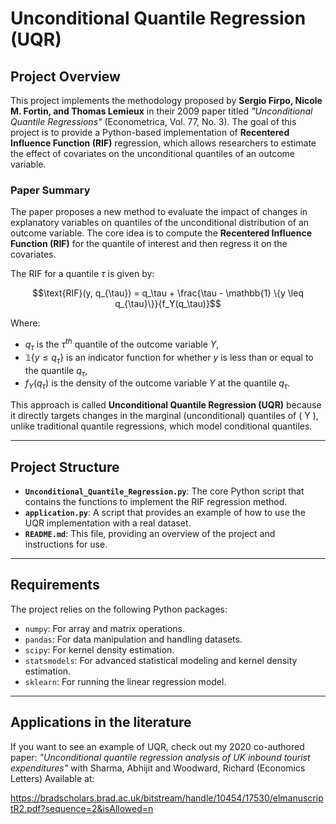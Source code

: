# Unconditional Quantile Regression (UQR)

## Project Overview

This project implements the methodology proposed by **Sergio Firpo, Nicole M. Fortin, and Thomas Lemieux** in their 2009 paper titled *"Unconditional Quantile Regressions"* (Econometrica, Vol. 77, No. 3). The goal of this project is to provide a Python-based implementation of **Recentered Influence Function (RIF)** regression, which allows researchers to estimate the effect of covariates on the unconditional quantiles of an outcome variable.

### Paper Summary

The paper proposes a new method to evaluate the impact of changes in explanatory variables on quantiles of the unconditional distribution of an outcome variable. The core idea is to compute the **Recentered Influence Function (RIF)** for the quantile of interest and then regress it on the covariates.

The RIF for a quantile $\tau$ is given by:

$$\text{RIF}(y, q_{\tau}) = q_\tau + \frac{\tau - \mathbb{1} \{y \leq q_{\tau}\}}{f_Y(q_\tau)}$$

Where:
- $q_\tau$ is the $\tau^{th}$ quantile of the outcome variable $Y$,
- $\mathbb{1}\{y \leq q_\tau\}$ is an indicator function for whether $y$ is less than or equal to the quantile $q_\tau$,
- $f_Y(q_\tau)$ is the density of the outcome variable $Y$ at the quantile $q_\tau$.

This approach is called **Unconditional Quantile Regression (UQR)** because it directly targets changes in the marginal (unconditional) quantiles of \( Y \), unlike traditional quantile regressions, which model conditional quantiles.

---

## Project Structure

- **`Unconditional_Quantile_Regression.py`**: The core Python script that contains the functions to implement the RIF regression method.
- **`application.py`**: A script that provides an example of how to use the UQR implementation with a real dataset.
- **`README.md`**: This file, providing an overview of the project and instructions for use.

---

## Requirements

The project relies on the following Python packages:

- `numpy`: For array and matrix operations.
- `pandas`: For data manipulation and handling datasets.
- `scipy`: For kernel density estimation.
- `statsmodels`: For advanced statistical modeling and kernel density estimation.
- `sklearn`: For running the linear regression model.

---

## Applications in the literature

If you want to see an example of UQR, check out my 2020 co-authored paper: _"Unconditional quantile regression analysis of UK inbound tourist expenditures"_ with Sharma, Abhijit and Woodward, Richard (Economics Letters)
Available at:

https://bradscholars.brad.ac.uk/bitstream/handle/10454/17530/elmanuscriptR2.pdf?sequence=2&isAllowed=n
